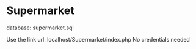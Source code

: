 # Supermarket

database: supermarket.sql

Use the link url: localhost/Supermarket/index.php
No credentials needed
